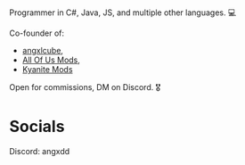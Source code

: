 Programmer in C#, Java, JS, and multiple other languages. 💻

Co-founder of:
- [angxlcube](https://github.com/angxlcube), 
- [All Of Us Mods](https://github.com/All-Of-Us-Mods/),
- [Kyanite Mods](https://github.com/KyaniteMods)

Open for commissions, DM on Discord. 🎖️

# Socials
Discord: angxdd
